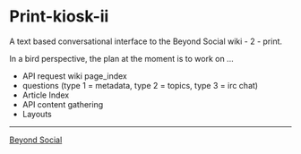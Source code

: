 # Print-kiosk-ii

A text based conversational interface to the Beyond Social wiki - 2 - print.

In a bird perspective, the plan at the moment is to work on ...

* API request wiki page_index
* questions (type 1 = metadata, type 2 = topics, type 3 = irc chat)
* Article Index
* API content gathering
* Layouts

-----

[Beyond Social](https://beyond-social.org)


